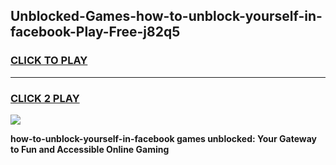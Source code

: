 
## Unblocked-Games-how-to-unblock-yourself-in-facebook-Play-Free-j82q5
<h3>
<a href="https://premium76.site?title=how-to-unblock-yourself-in-facebook&ref=18A1">CLICK TO PLAY</a></h3>
<hr>

<h3>
<a href="https://premium76.site?title=how-to-unblock-yourself-in-facebook&ref=18A1">CLICK 2 PLAY</a>
  
</h3>

<a href="https://premium76.site?title=how-to-unblock-yourself-in-facebook&ref=18A1"><img src="https://clearcache.store/games.png"></a>


**how-to-unblock-yourself-in-facebook games unblocked: Your Gateway to Fun and Accessible Online Gaming**
